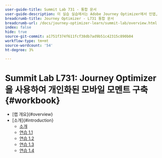 ```yaml
---
user-guide-title: Summit Lab 731 - 통합 문서
user-guide-description: 이 실습 실습에서는 Adobe Journey Optimizer에서 인앱, 푸시 알림, SMS, 이메일 메시지 캠페인 및 여정을 포함하는 멀티채널 마케팅 전략을 구현하는 방법을 알아봅니다.
breadcrumb-title: Journey Optimizer - L731 통합 문서
breadcrumb-url: /docs/journey-optimizer-learn/summit-lab/overview.html
index: false
hide: true
source-git-commit: a1751f374f611fcf38db7ad9b51c42315c890b04
workflow-type: tm+mt
source-wordcount: '54'
ht-degree: 3%

---
```



# Summit Lab L731: Journey Optimizer을 사용하여 개인화된 모바일 모멘트 구축 {#workbook}

+ [랩 개요]{#overview}
+ [소개]{#introduction}
   + [소개](/help/l731-lab-workbook/Introduction/introduction.md)
   + [연습 1.1](/help/l731-lab-workbook/Introduction/exercise-1-1.md)
   + [연습 1.2](/help/l731-lab-workbook/Introduction/exercise-1-2.md)
   + [연습 1.3](/help/l731-lab-workbook/Introduction/exercise-1-3.md)
   + [연습 1.4](/help/l731-lab-workbook/Introduction/exercise-1-4.md)
